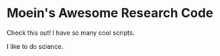 # Moein's Awesome Research Code

Check this out! I have so many cool scripts.  

I like to do science. 
